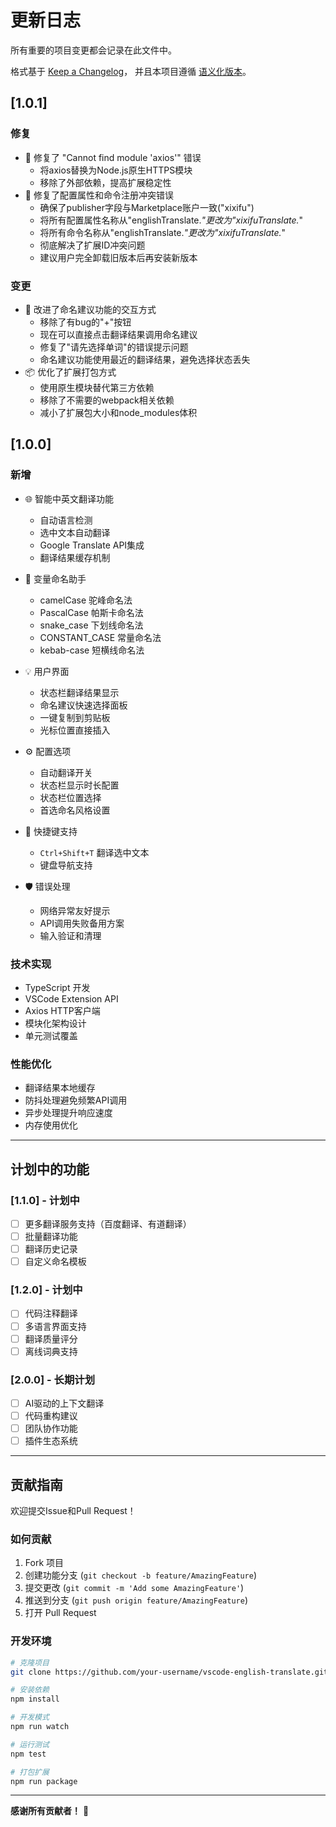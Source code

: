 # 更新日志

所有重要的项目变更都会记录在此文件中。

格式基于 [Keep a Changelog](https://keepachangelog.com/zh-CN/1.0.0/)，
并且本项目遵循 [语义化版本](https://semver.org/lang/zh-CN/)。

## [1.0.1]

### 修复
- 🐛 修复了 "Cannot find module 'axios'" 错误
  - 将axios替换为Node.js原生HTTPS模块
  - 移除了外部依赖，提高扩展稳定性
- 🐛 修复了配置属性和命令注册冲突错误
  - 确保了publisher字段与Marketplace账户一致("xixifu")
  - 将所有配置属性名称从"englishTranslate.*"更改为"xixifuTranslate.*"
  - 将所有命令名称从"englishTranslate.*"更改为"xixifuTranslate.*"
  - 彻底解决了扩展ID冲突问题
  - 建议用户完全卸载旧版本后再安装新版本

### 变更
- 🔄 改进了命名建议功能的交互方式
  - 移除了有bug的"+"按钮
  - 现在可以直接点击翻译结果调用命名建议
  - 修复了"请先选择单词"的错误提示问题
  - 命名建议功能使用最近的翻译结果，避免选择状态丢失
- 📦 优化了扩展打包方式
  - 使用原生模块替代第三方依赖
  - 移除了不需要的webpack相关依赖
  - 减小了扩展包大小和node_modules体积

## [1.0.0]

### 新增
- 🌐 智能中英文翻译功能
  - 自动语言检测
  - 选中文本自动翻译
  - Google Translate API集成
  - 翻译结果缓存机制

- 🔧 变量命名助手
  - camelCase 驼峰命名法
  - PascalCase 帕斯卡命名法
  - snake_case 下划线命名法
  - CONSTANT_CASE 常量命名法
  - kebab-case 短横线命名法

- 💡 用户界面
  - 状态栏翻译结果显示
  - 命名建议快速选择面板
  - 一键复制到剪贴板
  - 光标位置直接插入

- ⚙️ 配置选项
  - 自动翻译开关
  - 状态栏显示时长配置
  - 状态栏位置选择
  - 首选命名风格设置

- 🎯 快捷键支持
  - `Ctrl+Shift+T` 翻译选中文本
  - 键盘导航支持

- 🛡️ 错误处理
  - 网络异常友好提示
  - API调用失败备用方案
  - 输入验证和清理

### 技术实现
- TypeScript 开发
- VSCode Extension API
- Axios HTTP客户端
- 模块化架构设计
- 单元测试覆盖

### 性能优化
- 翻译结果本地缓存
- 防抖处理避免频繁API调用
- 异步处理提升响应速度
- 内存使用优化

---

## 计划中的功能

### [1.1.0] - 计划中
- [ ] 更多翻译服务支持（百度翻译、有道翻译）
- [ ] 批量翻译功能
- [ ] 翻译历史记录
- [ ] 自定义命名模板

### [1.2.0] - 计划中
- [ ] 代码注释翻译
- [ ] 多语言界面支持
- [ ] 翻译质量评分
- [ ] 离线词典支持

### [2.0.0] - 长期计划
- [ ] AI驱动的上下文翻译
- [ ] 代码重构建议
- [ ] 团队协作功能
- [ ] 插件生态系统

---

## 贡献指南

欢迎提交Issue和Pull Request！

### 如何贡献
1. Fork 项目
2. 创建功能分支 (`git checkout -b feature/AmazingFeature`)
3. 提交更改 (`git commit -m 'Add some AmazingFeature'`)
4. 推送到分支 (`git push origin feature/AmazingFeature`)
5. 打开 Pull Request

### 开发环境
```bash
# 克隆项目
git clone https://github.com/your-username/vscode-english-translate.git

# 安装依赖
npm install

# 开发模式
npm run watch

# 运行测试
npm test

# 打包扩展
npm run package
```

---

**感谢所有贡献者！** 🙏
